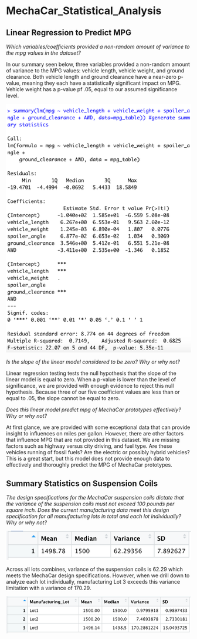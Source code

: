 # MechaCar_Statistical_Analysis

## Linear Regression to Predict MPG

*Which variables/coefficients provided a non-random amount of variance to the mpg values in the dataset?*

In our summary seen below, three variables provided a non-random amount of variance to the MPG values: vehicle length, vehicle weight, and ground clearance. Both vehicle length and ground clearance have a near-zero p-value, meaning they each have a statistically significant impact on MPG. Vehicle weight has a p-value pf .05, equal to our assumed significance level.

![Figure 1](Resources/pvals.png)

*Is the slope of the linear model considered to be zero? Why or why not?*

Linear regression testing tests the null hypothesis that the slope of the linear model is equal to zero. When a p-value is lower than the level of significance, we are provided with enough evidence to reject this null hypothesis. Because three of our five coefficient values are less than or equal to .05, the slope cannot be equal to zero. 

*Does this linear model predict mpg of MechaCar prototypes effectively? Why or why not?*

At first glance, we are provided with some exceptional data that can provide insight to influences on miles per gallon. However, there are other factors that influence MPG that are not provided in this dataset. We are missing factors such as highway versus city driving, and fuel type. Are these vehicles running of fossil fuels? Are the electric or possibly hybrid vehicles?  This is a great start, but this model does not provide enough data to effectively and thoroughly predict the MPG of MechaCar prototypes.

## Summary Statistics on Suspension Coils
*The design specifications for the MechaCar suspension coils dictate that the variance of the suspension coils must not exceed 100 pounds per square inch. Does the current manufacturing data meet this design specification for all manufacturing lots in total and each lot individually? Why or why not?*

![Figure 2](Resources/psi_summ.png)

Across all lots combines, variance of the suspension coils is 62.29 which meets the MechaCar design specifications. However, when we drill down to analyze each lot individually, manufacturing Lot 3 exceeds this variance limitation with a variance of 170.29.

![Figure 3](Resources/psi_summ_by_lot.png)

